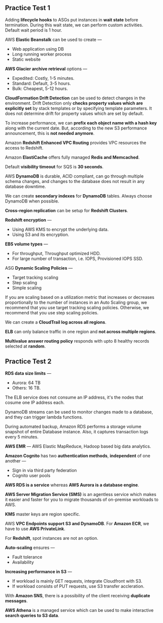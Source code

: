 ## Practice Test 1

Adding __lifecycle hooks__ to ASGs put instances in __wait state__ before termination. During this wait state, we can perform custom activities. Default wait period is 1 hour.

AWS __Elastic Beanstalk__ can be used to create —
- Web application using DB
- Long running worker process
- Static website

__AWS Glacier archive retrieval__ options —
- Expedited: Costly, 1-5 minutes.
- Standard: Default, 3-5 hours.
- Bulk: Cheapest, 5-12 hours.

__CloudFormation Drift Detection__ can be used to detect changes in the environment. Drift Detection only __checks property values which are explicitly set__ by stack templates or by specifying template parameters. It does not determine drift for property values which are set by default.

To increase performance, we can __prefix each object name with a hash key__ along with the current date. But, according to the new S3 performance announcement, this is __not needed anymore__.

Amazon __Redshift Enhanced VPC Routing__ provides VPC resources the access to Redshift.

Amazon __ElastiCache__ offers fully managed __Redis and Memcached__. 

Default __visibility timeout__ for SQS is __30 seconds__.

AWS __DynamoDB__ is durable, ACID compliant, can go through multiple schema changes, and changes to the database does not result in any database downtime.

We can create __secondary indexes__ for __DynamoDB__ tables. Always choose DynamoDB when possible.

__Cross-region replication__ can be setup for __Redshift Clusters__.
 
__Redshift encryption__ —
- Using AWS KMS to encrypt the underlying data.
- Using S3 and its encryption.


__EBS volume types__ —
- For throughput, Throughput optimized HDD.
- For large number of transaction, i.e. IOPS, Provisioned IOPS SSD.
 

ASG __Dynamic Scaling Policies__ —
- Target tracking scaling
- Step scaling
- Simple scaling

If you are scaling based on a utilization metric that increases or decreases proportionally to the number of instances in an Auto Scaling group, we recommend that you use target tracking scaling policies. Otherwise, we recommend that you use step scaling policies. 

We can create a __CloudTrail log across all regions__.

__ELB__ can only balance traffic in one region and __not across multiple regions__.

__Multivalue answer routing policy__ responds with upto 8 healthy records selected at __random__.


## Practice Test 2

__RDS data size limits__ —
- Aurora: 64 TB
- Others: 16 TB.

The ELB service does not consume an IP address, it's the nodes that cosume one IP address each.

DynamoDB streams can be used to monitor changes made to a database, and they can trigger lambda functions.

During automated backup, Amazon RDS performs a storage volume snapshot of entire Database instance. Also, it captures transaction logs every 5 minutes.

__AWS EMR__ — AWS Elastic MapReduce, Hadoop based big data analytics.

__Amazon Cognito__ has two __authentication methods__, __independent__ of one another —
- Sign in via third party federation
- Cognito user pools

__AWS RDS is a service__ whereas __AWS Aurora is a database engine__.

__AWS Server Migration Service (SMS)__ is an agentless service which makes it easier and faster for you to migrate thousands of on-premise workloads to AWS.

__KMS__ master keys are region specific.

AWS __VPC Endpoints support S3 and DynamoDB__. For __Amazon ECR__, we have to use __AWS PrivateLink__.

For __Redshift__, spot instances are not an option.

__Auto-scaling__ ensures —
- Fault tolerance
- Availability

__Increasing performance in S3__ —
- If workload is mainly GET requests, integrate Cloudfront with S3.
- If workload consists of PUT requests, use S3 transfer accleration.

With __Amazon SNS__, there is a possibility of the client receiving __duplicate messages__.

__AWS Athena__ is a managed service which can be used to make interactive __search queries to S3 data__. 

